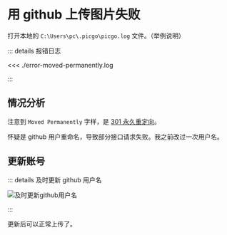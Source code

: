 # 用 github 上传图片失败

打开本地的 `C:\Users\pc\.picgo\picgo.log` 文件。（举例说明）

::: details 报错日志

<<< ./error-moved-permanently.log

:::

## 情况分析

注意到 `Moved Permanently` 字样，是 [301 永久重定向](https://blog.csdn.net/taipoucha5799/article/details/109490041)。

怀疑是 github 用户重命名，导致部分接口请求失败。我之前改过一次用户名。

## 更新账号

::: details 及时更新 github 用户名

![及时更新github用户名](https://gh-img-store.ruan-cat.com/img/2024-10-23-00-11-45.png)

:::

更新后可以正常上传了。
